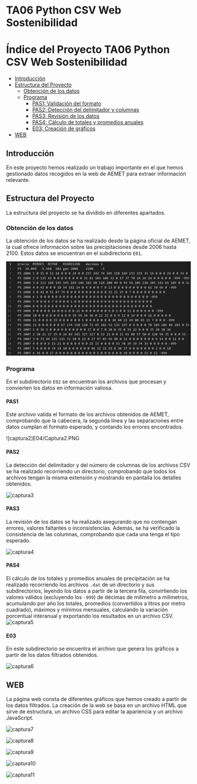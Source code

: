 # TA06 Python CSV Web Sostenibilidad

# Índice del Proyecto TA06 Python CSV Web Sostenibilidad

- [Introducción](#introducción)
- [Estructura del Proyecto](#estructura-del-proyecto)
  - [Obtención de los datos](#obtención-de-los-datos)
  - [Programa](#programa)
    - [PAS1: Validación del formato](#pas1-validación-del-formato)
    - [PAS2: Detección del delimitador y columnas](#pas2-detección-del-delimitador-y-columnas)
    - [PAS3: Revisión de los datos](#pas3-revisión-de-los-datos)
    - [PAS4: Cálculo de totales y promedios anuales](#pas4-cálculo-de-totales-y-promedios-anuales)
    - [E03: Creación de gráficos](#e03-creación-de-gráficos)
- [WEB](#web)


## Introducción
En este proyecto hemos realizado un trabajo importante en el que hemos gestionado datos recogidos en la web de AEMET para extraer información relevante.

## Estructura del Proyecto
La estructura del proyecto se ha dividido en diferentes apartados.

### Obtención de los datos
La obtención de los datos se ha realizado desde la página oficial de AEMET, la cual ofrece información sobre las precipitaciones desde 2006 hasta 2100. Estos datos se encuentran en el subdirectorio `E01`.  

![captura1](E04/CapturaNUM1.PNG)

### Programa
En el subdirectorio `E02` se encuentran los archivos que procesan y convierten los datos en información valiosa.

#### PAS1
Este archivo valida el formato de los archivos obtenidos de AEMET, comprobando que la cabecera, la segunda línea y las separaciones entre datos cumplan el formato esperado, y contando los errores encontrados.  

![captura2]E04/Captura2.PNG

#### PAS2
La detección del delimitador y del número de columnas de los archivos CSV se ha realizado recorriendo un directorio, comprobando que todos los archivos tengan la misma extensión y mostrando en pantalla los detalles obtenidos.  

![captura3](../E04/img/captura3.png)

#### PAS3
La revisión de los datos se ha realizado asegurando que no contengan errores, valores faltantes o inconsistencias. Además, se ha verificado la consistencia de las columnas, comprobando que cada una tenga el tipo esperado.  

![captura4](../E04/img/captura4.png)

#### PAS4
El cálculo de los totales y promedios anuales de precipitación se ha realizado recorriendo los archivos `.dat` de un directorio y sus subdirectorios, leyendo los datos a partir de la tercera fila, convirtiendo los valores válidos (excluyendo los `-999`) de décimas de milímetro a milímetros, acumulando por año los totales, promedios (convertidos a litros por metro cuadrado), máximos y mínimos mensuales, calculando la variación porcentual interanual y exportando los resultados en un archivo CSV.  
![captura5](../E04/img/captura5.png)

#### E03
En este subdirectorio se encuentra el archivo que genera los gráficos a partir de los datos filtrados obtenidos.  

![captura6](../E04/img/captura6.png)

## WEB
La página web consta de diferentes gráficos que hemos creado a partir de los datos filtrados. La creación de la web se basa en un archivo HTML que sirve de estructura, un archivo CSS para editar la apariencia y un archivo JavaScript.  

![captura7](../E04/img/captura7.png)  

![captura8](../E04/img/captura8.png)  

![captura9](../E04/img/captura9.png)

![captura10](../E04/img/captura10.png) 

![captura11](../E04/img/captura11.png)
